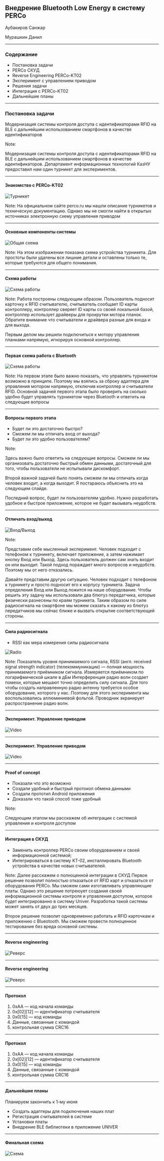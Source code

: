 ## Внедрение Bluetooth Low Energy в систему PERCo

Аубакиров Санжар

Мурашкин Данил

---

### Содержание

- Постановка задачи
- PERCo СКУД
- Reverse Engineering PERCo-KT02
- Эксперимент с управлением приводом
- Решения задачи
- Интеграция с PERCo-KT02
- Дальнейшие планы

---

### Постановка задачи

Модернизация системы контроля доступа с идентификаторами RFID на BLE с дальнейшим использованием смартфонов в качестве идентификаторов

Note:

Модернизация системы контроля доступа с идентификаторами RFID на BLE с дальнейшим использованием смартфонов в качестве идентификаторов. Департамент информационных технологий КазНУ предоставил нам один турникет для экспериментов.

---

#### Знакомство c PERCo-KT02

![Турникет](https://image.ibb.co/jUgWOy/Selection_039.png)

Note:
На официальном сайте perco.ru мы нашли описание турникетов и техническую документацию. Однако мы не смогли найти в открытых источниках электронную схему управления приводом 

---

#### Основные компоненты системы

![Общая схема](https://image.ibb.co/dRd9bJ/Selection_040.png)

Note:
На этом изображении показана схема устройства турникета. Для простоты были удалены все лишние детали и оставлены только те, которые требуются для общего понимания.

---

#### Схема работы

![Схема работы](https://image.ibb.co/dePqiy/Turniket.png)

Note:
Работа построены следующим образом. Пользователь подносит карточку к RFID считывателю, считыватель сообщает ID карты контроллеру, контроллер сверяет ID карты со своей локальной базой, контроллер использует драйверы для прокрутки мотора планок. Обратите внимание что считыватели и драйвера разные для входа и для выхода.

Первым делом мы решили подключиться к мотору управления планками напрямую, игнорируя основной контроллер.

---

#### Первая схема работа с Bluetooth 

![Схема работы](https://image.ibb.co/femviy/Turniket2.png)

Note:
На первом этапе было важно показать, что управлять турникетом возможно в принципе. Поэтому мы взялись за сброку адаптера для управления мотором напрямую, отключив контроллер и считыватели RFID. Основной задачей первого этапа было проверить на сколько удобно будет управлять турникетом через Bluetooth и ответить на следующие вопросы

---

#### Вопросы первого этапа

- Будет ли это достаточно быстро?
- Сможем ли мы отличать вход от выхода?
- Будет ли это удобно пользователям?

Note:

Здесь важно было ответить на следующие вопросы. Сможем ли мы организовать достаточно быстрый обмен данными, достаточный для того, чтобы пользователи не испытывали дискомфорт.

Второй важной задачей было понять сможем ли мы отличать когда человек входит, а когда выходит. Я постараюсь объяснить это на следующем слайде.

Последний вопрос, будет ли пользователям удобно. Нужно разработать удобное и быстрое приложение, которое не будет вызывать неудобств.

---

#### Отличать вход/выход

![Вход/Выход](https://image.ibb.co/ekyEty/Turniket3.png)

Note:

Представим себе мысленный эксперимент. Человек подходит с телефоном к турникету, включает приложение, а затем нажимает кнопку Вход или Выход. Здесь пользователь должен сам знать входит он или выходит. Такой подход пораждает много вопросов и неудобств. Поэтому мы от него отказались.

Давайте представим другую ситуацию. Человек подходит с телефоном к турникету и просто подносит его к корпусу турникета. Задача определения Вход или Выход ложится на наше оборудование. Чтобы решить эту задачу мы использовали два блютуз передатчика, которые физически разнесены по краям турникета. Таким образом по силе радиосигнала на смартфоне мы можем сказать к какому из блютуз передатчиков мы сейчас ближе и вызвать открытие соответствующей стороны.

---

#### Сила радиосигнала

- RSSI как мера измерения силы радиосигнала

![Radio](https://image.ibb.co/fjTaJy/Turniket5.png)

Note:
Показатель уровня принимаемого сигнала, RSSI (англ. received signal strength indicator) (телекоммуникации) — полная мощность принимаемого приёмником сигнала. Измеряется приёмником по логарифмической шкале в дБм
Интерференция радио волн создает помехи, которые мешают точно определить силу сигнала. Для того чтобы создать направленную радио антенну требуется особое оборудование, которого у нас. Поэтому для этого эксперимента мы воспользовались аллюминиевой фольгой. Проводник экранирует распространение радио волн.

---

#### Эксперимент. Управление приводом

![Video](https://www.youtube.com/embed/DlDGJn8U75E)

---

#### Эксперимент. Управление приводом

![Video](https://www.youtube.com/embed/fcC2bQZKaLc)

---

#### Proof of concept

- Показали что это возможно
- Создали удобный и быстрый протокол обмена данными
- Создали прототип Android приложения
- Доказали что такой способ тоже удобный

Note:

Следующим этапом мы расскажем об интеграции с системой управления и контроля доступом

---

#### Интеграция в СКУД

- Заменить контроллер PERCo своим оборудованием и своей информационной системой;
- Интегрироваться в систему KT-02, инсталлировать Bluetooth устройства в качестве новых считывателей.

Note:
Далее расскажем о полноценной интеграции в СКУД
Первое решение позволит полностью отказаться от RFID карт и отказаться от оборудования PERCo. Мы сможем сами изготавливать управляющие платы. Однако это решение потреюует создания своей информационной системы контроля и управления доступом, которое будет интегрированно в систему Univer. Разработка такой системы может занять от двух до трех месяцев.

Второе решение позволит одновременно работать и RFID карточкам и приложению с Blueotooth. Мы сможем провести полноценное тестирование без вреда основной системы.

--- 

#### Reverse engineering

![Реверс](https://image.ibb.co/jA3TmJ/Selection_043.png)

---

#### Reverse engineering

![Реверс](https://image.ibb.co/bBG9ty/photo_2018_05_10_10_11_45.jpg)

---

#### Протокол

1. 0xAA — код начала команды
2. 0x[02][12] — идентификатор считывателя
3. 0x0[15] — код команды
4. Данные, связанные с командой
5. контрольная сумма CRC16

---

#### Протокол

1. 0xAA — код начала команды
2. 0x[02][12] — идентификатор считывателя
3. 0x0[15] — код команды
4. Данные, связанные с командой
5. контрольная сумма CRC16

---

#### Дальнейшие планы

Планируем закончить к 1-му июня
- Создать адаптеры для подключения наших плат
- Регистрация считывателей в системе
- Установки платы
- Внедрение BLE библиотеки в приложение UNIVER

---

#### Финальная схема

![Схема](https://image.ibb.co/co3aJy/Turniket4.png)

